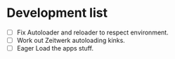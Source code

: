 # Development list

- [ ] Fix Autoloader and reloader to respect environment.
- [ ] Work out Zeitwerk autoloading kinks.
- [ ] Eager Load the apps stuff.